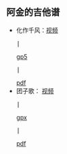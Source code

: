 ## 阿金的吉他谱

- 化作千风：<a href="https://www.bilibili.com/video/BV1kb411g7CA" target="_blank">视频</a>  <pre>|</pre> [gp5](/assets/化作千风.gp5) <pre>|</pre> [pdf](/assets/化作千风.pdf)
- 团子歌： <a href="https://www.bilibili.com/video/BV1AB4y1A7LD" target="_blank">视频</a> <pre>|</pre> [gpx](/assets/团子歌.gpx) <pre>|</pre> [pdf](/assets/团子歌.pdf)

